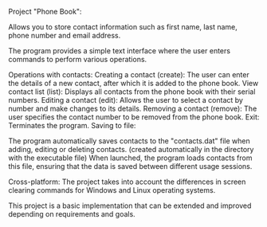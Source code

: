 Project "Phone Book":

Allows you to store contact information such as first name, last name, phone number and email address.

The program provides a simple text interface where the user enters commands to perform various operations.

Operations with contacts:
Creating a contact (create): The user can enter the details of a new contact, after which it is added to the phone book.
View contact list (list): Displays all contacts from the phone book with their serial numbers.
Editing a contact (edit): Allows the user to select a contact by number and make changes to its details.
Removing a contact (remove): The user specifies the contact number to be removed from the phone book.
Exit: Terminates the program.
Saving to file:

The program automatically saves contacts to the "contacts.dat" file when adding, editing or deleting contacts. (created automatically in the directory with the executable file)
When launched, the program loads contacts from this file, ensuring that the data is saved between different usage sessions.

Cross-platform:
The project takes into account the differences in screen clearing commands for Windows and Linux operating systems.

This project is a basic implementation that can be extended and improved depending on requirements and goals.